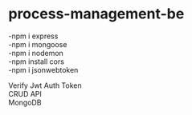 # process-management-be

-npm i express <br/>
-npm i mongoose <br/>
-npm i nodemon </br>
-npm install cors <br/>
-npm i jsonwebtoken <br/>


Verify Jwt Auth Token <br/>
CRUD API<br/>
MongoDB

